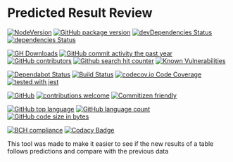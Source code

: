 # Predicted Result Review

[![NodeVersion](https://img.shields.io/node/v/predictedresultreview.svg)](https://github.com/Berkmann18/PredictedResultReview)
[![GitHub package version](https://img.shields.io/github/package-json/v/Berkmann18/PredictedResultReview.svg)](https://github.com/Berkmann18/PredictedResultReview)
[![devDependencies Status](https://david-dm.org/berkmann18/predictedresultreview/dev-status.svg)](https://david-dm.org/berkmann18/predictedresultreview?type=dev)
[![dependencies Status](https://david-dm.org/berkmann18/predictedresultreview/status.svg)](https://david-dm.org/berkmann18/predictedresultreview)

[![GH Downloads](https://img.shields.io/github/downloads/Berkmann18/PredictedResultReview/total.svg)](https://github.com/Berkmann18/PredictedResultReview/network/members)
[![GitHub commit activity the past year](https://img.shields.io/github/commit-activity/y/Berkmann18/PredictedResultReview.svg)](https://github.com/Berkmann18/PredictedResultReview/graphs/commit-activity)
[![GitHub contributors](https://img.shields.io/github/contributors/Berkmann18/PredictedResultReview.svg)](https://github.com/Berkmann18/PredictedResultReview/graphs/contributors)
[![Github search hit counter](https://img.shields.io/github/search/Berkmann18/PredictedResultReview/goto.svg)](https://github.com/Berkmann18/PredictedResultReview/graphs/traffic)
[![Known Vulnerabilities](https://snyk.io/test/github/Berkmann18/PredictedResultReview/badge.svg?targetFile=package.json)](https://snyk.io/test/github/Berkmann18/PredictedResultReview?targetFile=package.json)

[![Dependabot Status](https://api.dependabot.com/badges/status?host=github&repo=Berkmann18/PredictedResultReview)](https://dependabot.com)
[![Build Status](https://travis-ci.org/Berkmann18/PredictedResultReview.svg?branch=master)](https://travis-ci.org/Berkmann18/PredictedResultReview)
[![codecov.io Code Coverage](https://img.shields.io/codecov/c/github/Berkmann18/PredictedResultReview.svg?maxAge=2592000)](https://codecov.io/github/Berkmann18/PredictedResultReview?branch=master)
[![tested with jest](https://img.shields.io/badge/tested_with-jest-99424f.svg)](https://github.com/facebook/jest)

[![GitHub](https://img.shields.io/github/license/Berkmann18/PredictedResultReview.svg)](https://github.com/Berkmann18/PredictedResultReview/blob/master/LICENSE)
[![contributions welcome](https://img.shields.io/badge/contributions-welcome-brightgreen.svg?style=flat)](https://github.com/Berkmann18/PredictedResultReview/issues)
[![Commitizen friendly](https://img.shields.io/badge/commitizen-friendly-brightgreen.svg)](http://commitizen.github.io/cz-cli/)

[![GitHub top language](https://img.shields.io/github/languages/top/Berkmann18/PredictedResultReview.svg)](https://github.com/Berkmann18/PredictedResultReview)
[![GitHub language count](https://img.shields.io/github/languages/count/Berkmann18/PredictedResultReview.svg)](https://github.com/Berkmann18/PredictedResultReview)
[![GitHub code size in bytes](https://img.shields.io/github/languages/code-size/Berkmann18/PredictedResultReview.svg)](https://github.com/Berkmann18/PredictedResultReview)

[![BCH compliance](https://bettercodehub.com/edge/badge/Berkmann18/PredictedResultReview?branch=master)](https://bettercodehub.com/)
[![Codacy Badge](https://api.codacy.com/project/badge/Grade/a772e53fef984a558ef4741392bd926d)](https://www.codacy.com/app/maxieberkmann/PredictedResultReview?utm_source=github.com&amp;utm_medium=referral&amp;utm_content=Berkmann18/PredictedResultReview&amp;utm_campaign=Badge_Grade)

This tool was made to make it easier to see if the new results of a table follows predictions and compare with the previous data
